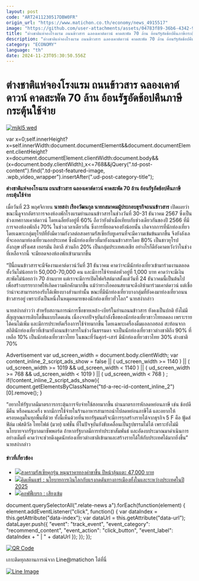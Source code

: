 ```yaml
---
layout: post
code: "ART2411230517DBW0FR"
origin_url: "https://www.matichon.co.th/economy/news_4915517"
image: "https://github.com/user-attachments/assets/04783f89-36b6-4342-91ff-4cd1d5b6b337"
title: "ต่างชาติแห่จองโรงแรม ถนนข้าวสาร ฉลองเคาต์ดาวน์ คาดสะพัด 70 ล้าน อ้อนรัฐอัดช้อปคืนภาษีกระตุ้นใช้จ่าย"
description: "ต่างชาติแห่จองโรงแรม ถนนข้าวสาร ฉลองเคาต์ดาวน์ คาดสะพัด 70 ล้าน อ้อนรัฐอัดช้อปคืนภาษีกระตุ้นใช้จ่าย"
category: "ECONOMY"
language: "th"
date: 2024-11-23T05:30:50.556Z
---
```


# ต่างชาติแห่จองโรงแรม ถนนข้าวสาร ฉลองเคาต์ดาวน์ คาดสะพัด 70 ล้าน อ้อนรัฐอัดช้อปคืนภาษีกระตุ้นใช้จ่าย

[![](https://www.matichon.co.th/wp-content/uploads/2024/11/mjkl5-wed.jpg "mjkl5 wed")](https://www.matichon.co.th/wp-content/uploads/2024/11/mjkl5-wed.jpg)

var x=0;self.innerHeight?x=self.innerWidth:document.documentElement&&document.documentElement.clientHeight?x=document.documentElement.clientWidth:document.body&&(x=document.body.clientWidth),x<=768&&jQuery(".td-post-content").find(".td-post-featured-image, .wpb\_video\_wrapper").insertAfter(".ud-post-category-title");

**ต่างชาติแห่จองโรงแรม ถนนข้าวสาร ฉลองเคาต์ดาวน์ คาดสะพัด 70 ล้าน อ้อนรัฐอัดช้อปคืนภาษีกระตุ้นใช้จ่าย**

เมื่อวันที่ 23 พฤศจิกายน **นายสง่า เรืองวัฒนกุล นายกสมาคมผู้ประกอบธุรกิจถนนข้าวสาร** เปิดเผยว่า ขณะนี้ดูจากอัตราการจองห้องพักโรงแรมย่านถนนข้าวสารในช่วงวันที่ 30-31 ธันวาคม 2567 ซึ่งเป็นช่วงเทศกาลเคาต์ดาวน์ โดยเฉลี่ยยังอยู่ที่ 60% ถือว่ายังต่ำเมื่อเทียบกับช่วงเดียวกันของปี 2566 ที่มีการจองห้องพักถึง 70% ในช่วงเวลาเดียวกัน ซึ่งการที่ยอดจองยังน้อยนั้น เกิดจากการที่นักท่องเที่ยวโดยเฉพาะกลุ่มยุโรปที่ยังมีความกังวลต่อสงครามรัสเซียกับยูเครนที่จะมีความเข้มข้นมากขึ้น จึงยังลังเลที่จะออกมาท่องเที่ยวนอกประเทศ ซึ่งนักท่องเที่ยวที่มายังถนนข้าวสารโดย 80% เป็นชาวยุโรป อังกฤษ ฝรั่งเศส เยอรมัน อิตาลี ส่วนอีก 20% เป็นกลุ่มประเทศเอเชีย อย่างไรก็ดียังคาดหวังว่าในช่วงที่เหลือจากนี้ จะมียอดจองห้องพักเข้ามามากขึ้น

“ปีนี้ถนนข้าวสารจะมีจัดงานเคาต์ดาวน์วันที่ 31 ธันวาคม คาดว่าจะมีนักท่องเที่ยวเข้ามาร่วมงานตลอดทั้งวันไม่น้อยกว่า 50,000-70,000 คน และมีการใช้จ่ายต่อหัวอยู่ที่ 1,000 บาท คาดว่าจะมีเงินสะพัดไม่น้อยกว่า 70 ล้านบาท แต่เราจะมีการเปิดไฟคริสต์มาสตั้งแต่วันที่ 24 ธันวาคมนี้เป็นต้นไป เพื่อสร้างบรรยากาศให้เกิดความคึกคักมากขึ้น แม้ว่าทางไอคอนสยามจะดึงลิซ่ามาร่วมเคาต์ดาวน์ แต่เชื่อว่าน่าจะสามารถรองรับได้เพียงบางส่วนเท่านั้น ขณะที่มีนักท่องเที่ยวบางกลุ่มที่ยังคงมาท่องเที่ยวถนนข้าวสารอยู่ เพราะยังเป็นหนึ่งในหมุดหมายของนักท่องเที่ยวทั่วโลก” นายสง่ากล่าว

นายสง่ากล่าวว่า สำหรับสถานการณ์การซื้อขายเหล้า-เบียร์ในย่านถนนข้าวสาร ยังคงเป็นปกติ ยังไม่มีสัญญาณการเติบโตขึ้นแบบโดดเด่น เนื่องจากปัจจุบันกำลังซื้อของนักท่องเที่ยวชาวไทยลดลง เพราะรายได้คนไม่เพิ่ม และมีการประหยัดเรื่องการใช้จ่ายมากขึ้น โดยเฉพาะเครื่องดื่มแอลกอฮอล์ สะท้อนจากสถิตินักท่องเที่ยวที่เข้ามายังถนนข้าวสารในช่วงวันธรรมดา จะเป็นนักท่องเที่ยวชาวต่างชาติถึง 90% ที่เหลือ 10% เป็นนักท่องเที่ยวชาวไทย ในขณะที่วันศุกร์-เสาร์ มีนักท่องเที่ยวชาวไทย 30% ต่างชาติ 70%

Advertisement var ud\_screen\_width = document.body.clientWidth; var content\_inline\_2\_script\_ads\_show = false || ( ud\_screen\_width >= 1140 ) || ( ud\_screen\_width >= 1019 && ud\_screen\_width < 1140 ) || ( ud\_screen\_width >= 768 && ud\_screen\_width < 1019 ) || ( ud\_screen\_width < 768 ) ; if(!content\_inline\_2\_script\_ads\_show){ document.getElementsByClassName("td-a-rec-id-content\_inline\_2")\[0\].remove(); }

“อยากให้รัฐบาลมีมาตรการกระตุ้นการจับจ่ายใช้สอยมากขึ้น ผ่านมาตรการหักลดหย่อนภาษี เช่น ช้อปดีมีคืน หรือคนละครึ่ง หากมีการใช้จ่ายในร้านอาหารสามารถนำไปลดหย่อนภาษีได้ และอยากให้ครอบคลุมในทุกพื้นที่ด้วย ทั้งนี้เห็นด้วยที่นายกรัฐมนตรีจะมีการรุกสร้างรายได้จากธุรกิจ 5 F คือ ฟู้ดส์ ฟิล์ม เฟสติวัล ไทยไฟต์ (มวย) แฟชั่น ที่ในปัจจุบันยังขับเคลื่อนเป็นรูปธรรมไม่ได้ เพราะยังไม่มีนโยบายจากรัฐบาลมาซัพพอร์ต ถ้าหากรัฐบาลมีการทำประชาสัมพันธ์ และอัดงบประมาณมาดำเนินการอย่างเต็มที่ คาดว่าจะช่วยดึงดูดนักท่องเที่ยวต่างชาติเข้ามาและสร้างรายได้ให้กับประเทศได้มากยิ่งขึ้น” นายสง่ากล่าว

#### ข่าวที่เกี่ยวข้อง

*   [![](https://www.matichon.co.th/wp-content/uploads/2024/11/mjkl6-wed.jpg)สงครามรัสเซียคุกรุ่น หนุนราคาทองคำขาขึ้น ปีหน้าลุ้นแตะ 47,000 บาท](https://www.matichon.co.th/economy/news_4915586)
*   [![](https://www.matichon.co.th/wp-content/uploads/2024/11/Online-SH.jpg)คิดเห็นแชร์ : นโยบายการเงินโลกกับแรงกดดันทางการเมืองทั้งในและระหว่างประเทศในปี 2025](https://www.matichon.co.th/economy/news_4914994)
*   [![](https://www.matichon.co.th/wp-content/uploads/2024/11/Online-Bake-1.jpg)คอฟฟี่เบรก : เสียงเข้ม](https://www.matichon.co.th/economy/coffee-break/news_4915000)

document.querySelectorAll(".relate-news a").forEach(function(element) { element.addEventListener("click", function() { var dataIndex = this.getAttribute("data-index"); var dataUrl = this.getAttribute("data-url"); dataLayer.push({ "event": "track\_event", "event\_category": "recommend\_content", "event\_action": "click\_button", "event\_label": dataIndex + " | " + dataUrl }); }); });

[![QR Code](https://www.matichon.co.th/wp-content/uploads/2023/07/wob1371z.jpg)](https://lin.ee/ht0nDxX)

เกาะติดทุกสถานการณ์จาก Line@matichon ได้ที่นี่

[![Line Image](https://www.matichon.co.th/wp-content/uploads/2023/07/th.png)](https://lin.ee/ht0nDxX)